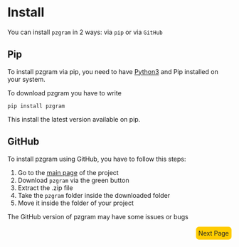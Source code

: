 # Install

You can install `pzgram` in 2 ways: via `pip` or via `GitHub`

## Pip

To install pzgram via pip, you need to have [Python3](https://www.python.org/downloads/) and Pip installed on your system.

To download pzgram you have to write
```
pip install pzgram
```

This install the latest version available on pip.

## GitHub

To install pzgram using GitHub, you have to follow this steps:
1. Go to the [main page](https://github.com/infopz/pzgram) of the project
2. Download `pzgram` via the green button
3. Extract the .zip file
4. Take the `pzgram` folder inside the downloaded folder
5. Move it inside the folder of your project

The GitHub version of pzgram may have some issues or bugs

<div style="float: right;background-color: #fc0;padding: 6px;border-radius: 7px;"><a href="https://infopz.github.io/pzgram/guide1" style="text-decoration: none;color: #252525;">Next Page</a></div>
